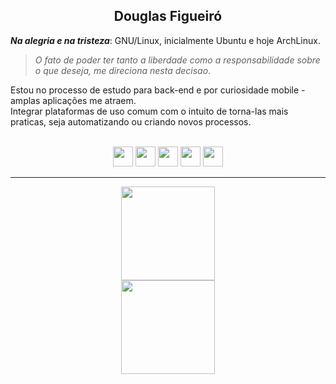 <h2 align="center">Douglas Figueiró</h2>

***Na alegria e na tristeza***: GNU/Linux, inicialmente Ubuntu e hoje ArchLinux.
 > *O fato de poder ter tanto a liberdade como a responsabilidade sobre o que deseja, me direciona nesta decisao*.

 Estou no processo de estudo para back-end e por curiosidade mobile - amplas aplicações me atraem.<br>
 Integrar plataformas de uso comum com o intuito de torna-las mais praticas, seja automatizando ou criando novos processos.

<!-- Icones -->
<div style="display: inline_block" align="center"><br>
  <img src="https://cdn.jsdelivr.net/gh/devicons/devicon/icons/linux/linux-original.svg" height=32 width=32 />
  <img src="https://cdn.jsdelivr.net/gh/devicons/devicon/icons/bash/bash-original.svg" height=32 width=32 />
  <img src="https://cdn.jsdelivr.net/gh/devicons/devicon/icons/android/android-original.svg" height=32 width=32 />
  <img src="https://cdn.jsdelivr.net/gh/devicons/devicon/icons/go/go-original-wordmark.svg" height=32 width=32 />
  <img src="https://cdn.jsdelivr.net/gh/devicons/devicon/icons/flutter/flutter-original.svg" height=32 width=32 />      
</div>

<hr/>

<div align="center">
  <a href="https://github.com/fig4ro">
  <img height="150em" src="https://github-readme-stats.vercel.app/api?username=fig4ro&show_icons=true&theme=gruvbox&include_all_commits=true&count_private=true" /> <br>
  <img height="150em" src="https://github-readme-stats-git-masterrstaa-rickstaa.vercel.app/api/top-langs/?username=fig4ro&theme=gruvbox&langs_count=6&layout=compact" />
</div>

 
<!-- ### Hi there 👋 -->

<!--
**fig4ro/fig4ro** is a ✨ _special_ ✨ repository because its `README.md` (this file) appears on your GitHub profile.

Here are some ideas to get you started:

- 🔭 I’m currently working on ...
- 🌱 I’m currently learning ...
- 👯 I’m looking to collaborate on ...
- 🤔 I’m looking for help with ...
- 💬 Ask me about ...
- 📫 How to reach me: ...
- 😄 Pronouns: ...
- ⚡ Fun fact: ...
-->
 
<!-- Botoes para redes sociais
<div> 
  <a href="https://www.youtube.com/fig4ro" target="_blank"><img src="https://img.shields.io/badge/YouTube-FF0000?style=for-the-badge&logo=youtube&logoColor=white" target="_blank"></a>
  <a href="https://instagram.com/fig4ro" target="_blank"><img src="https://img.shields.io/badge/-Instagram-%23E4405F?style=for-the-badge&logo=instagram&logoColor=white" target="_blank"></a>
 <a href="https://discord.gg/5DVhGKVf4h" target="_blank"><img src="https://img.shields.io/badge/Discord-7289DA?style=for-the-badge&logo=discord&logoColor=white" target="_blank"></a> 
  <a href = "mailto:gemeos@fig4ro.com"><img src="https://img.shields.io/badge/-Gmail-%23333?style=for-the-badge&logo=gmail&logoColor=white" target="_blank"></a>
  <a href="https://www.linkedin.com/in/ricardohdias" target="_blank"><img src="https://img.shields.io/badge/-LinkedIn-%230077B5?style=for-the-badge&logo=linkedin&logoColor=white" target="_blank"></a> 
</div>
-->
